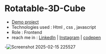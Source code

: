 # Rotatable-3D-Cube
- [Demo project](https://aliasgharhasanzadeh.github.io/Rotatable-3D-Cube/)
- Technologies used : Html , css , javascript
- Role : Frontend
- reach me in : [LinkedIn](https://www.linkedin.com/in/aliasghar-hasanzadeh/) | [Instagram](https://www.instagram.com/aliasghar.dev?igsh=cmg5ZnJvMDMxODdu) | [codepen](https://codepen.io/Aliasghar-Hasanzadeh)

-![Screenshot 2025-02-15 225527](https://github.com/user-attachments/assets/c4d9712e-bb2b-4dd6-a650-1e3280abbaf6)
